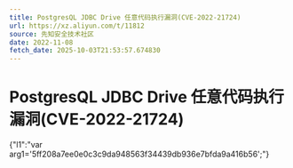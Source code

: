 ```yaml
---
title: PostgresQL JDBC Drive 任意代码执行漏洞(CVE-2022-21724)
url: https://xz.aliyun.com/t/11812
source: 先知安全技术社区
date: 2022-11-08
fetch_date: 2025-10-03T21:53:57.674830
---
```


# PostgresQL JDBC Drive 任意代码执行漏洞(CVE-2022-21724)

{"l1":"var arg1='5ff208a7ee0e0c3c9da948563f34439db936e7bfda9a416b56';"}